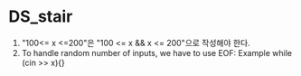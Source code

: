# DS_stair
1. "100<= x <=200"은 "100 <= x && x <= 200"으로 작성해야 한다.
2. To handle random number of inputs, we have to use EOF:
Example while (cin >> x){}
